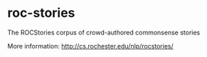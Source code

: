 # roc-stories

The ROCStories corpus of crowd-authored commonsense stories

More information:
http://cs.rochester.edu/nlp/rocstories/
